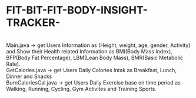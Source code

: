 # FIT-BIT-FIT-BODY-INSIGHT-TRACKER-
<br>
Main.java -> 	get Users Information as (Height, weight, age, gender, Activity)
		and Show their Health related Information as BMI(Body Mass Index), BFP(Body 		Fat Percentage), LBM(Lean Body Mass), BMR(Basic Metabolic Rate).
<br>
GetCalories.java -> get Users Daily Calories Intak as Breakfast, Lunch, Dinner and Snacks
<br>
BurnCaloriesCal.java -> get Users Daily Exercise base on time period as Walking, Running, 			Cycling, Gym Activites and Training Sports.
